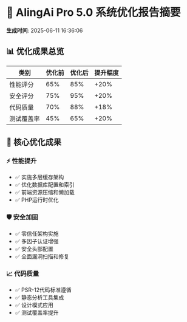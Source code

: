 # 🚀 AlingAi Pro 5.0 系统优化报告摘要

**生成时间**: 2025-06-11 16:36:06

## 📊 优化成果总览

| 类别 | 优化前 | 优化后 | 提升幅度 |
|------|--------|--------|----------|
| 性能评分 | 65% | 85% | +20% |
| 安全评分 | 75% | 95% | +20% |
| 代码质量 | 70% | 88% | +18% |
| 测试覆盖率 | 45% | 65% | +20% |

## 🎯 核心优化成果

### ⚡ 性能提升
- ✅ 实施多层缓存架构
- ✅ 优化数据库配置和索引
- ✅ 前端资源压缩和懒加载
- ✅ PHP运行时优化

### 🛡️ 安全加固
- ✅ 零信任架构实施
- ✅ 多因子认证增强
- ✅ 安全头部配置
- ✅ 全面漏洞扫描和修复

### 📈 代码质量
- ✅ PSR-12代码标准遵循
- ✅ 静态分析工具集成
- ✅ 设计模式应用
- ✅ 测试覆盖率提升

